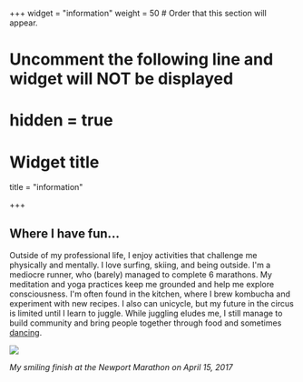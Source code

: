 +++
widget = "information"
weight = 50  # Order that this section will appear.

# Uncomment the following line and widget will NOT be displayed
# hidden = true

# Widget title
title = "information"


+++


## Where I have fun...

Outside of my professional life, I enjoy activities that challenge me physically and mentally. I love surfing, skiing, and being outside. I'm a mediocre runner, who (barely) managed to complete 6 marathons. My meditation and yoga practices keep me grounded and help me explore consciousness. I'm often found in the kitchen, where I brew kombucha and experiment with new recipes. I also can unicycle, but my future in the circus is limited until I learn to juggle. While juggling eludes me, I still manage to build community and bring people together through food and sometimes [dancing](https://www.wickedlocal.com/story/provincetown-banner/2013/11/09/nauset-senior-s-alternative-dance/38345606007/).


![](/img/marathon.jpeg)

_My smiling finish at the Newport Marathon on April 15, 2017_

